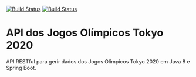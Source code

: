 [![Build Status](https://travis-ci.org/adrianmarcel/olympic-games-api.svg?branch=master)](https://travis-ci.org/adrianmarcel/olympic-games-api)
[![Build Status](https://travis-ci.org/adrianmarcel/olympic-games-api.svg?branch=master)](https://travis-ci.org/adrianmarcel/olympic-games-api)

# API dos Jogos Olímpicos Tokyo 2020
API RESTful para gerir dados dos Jogos Olímpicos Tokyo 2020 em Java 8 e Spring Boot.